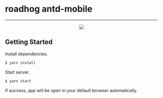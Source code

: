 # roadhog   antd-mobile

---

<p align="center">
  <img src="http://images2017.cnblogs.com/blog/189537/201711/189537-20171107173855919-1880112359.png" />
</p>

## Getting Started
Install dependencies.

```bash
$ yarn install
```

Start server.

```bash
$ yarn start
```

If success, app will be open in your default browser automatically.

